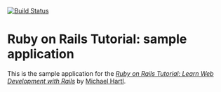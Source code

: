 [![Build Status](https://travis-ci.org/diegodesouza/sample_app.svg?branch=master)](https://travis-ci.org/diegodesouza/sample_app)
# Ruby on Rails Tutorial: sample application

This is the sample application for the
[*Ruby on Rails Tutorial:
Learn Web Development with Rails*](http://www.railstutorial.org/)
by [Michael Hartl](http://www.michaelhartl.com/).
